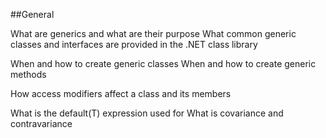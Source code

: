 ##General

What are generics and what are their purpose
What common generic classes and interfaces are provided in the .NET class library

When and how to create generic classes
When and how to create generic methods

How access modifiers affect a class and its members

What is the default(T) expression used for
What is covariance and contravariance